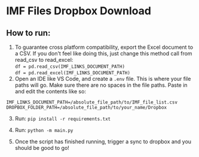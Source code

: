 # IMF Files Dropbox Download

## How to run:

1. To guarantee cross platform compatibility, export the Excel document to a CSV. If you don't feel like doing this, just change this method call from read_csv to read_excel: <br>
 `df = pd.read_csv(IMF_LINKS_DOCUMENT_PATH)` <br>
 `df = pd.read_excel(IMF_LINKS_DOCUMENT_PATH)`
2. Open an IDE like VS Code, and create a `.env` file. This is where your file paths will go. Make sure there are no spaces in the file paths. Paste in and edit the contents like so:

```
IMF_LINKS_DOCUMENT_PATH=/absolute_file_path/to/IMF_file_list.csv
DROPBOX_FOLDER_PATH=/absolute_file_path/to/your_name/Dropbox
```

3. Run: `pip install -r requirements.txt`
4. Run: `python -m main.py`

5. Once the script has finished running, trigger a sync to dropbox and you should be good to go!

